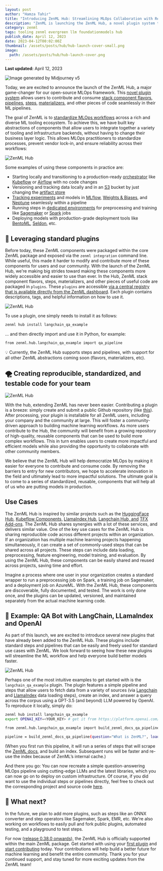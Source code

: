 ```yaml
---
layout: post
author: "Hamza Tahir"
title: "Introducing ZenML Hub: Streamlining MLOps Collaboration with Reusable Components"
description: "ZenML is launching the ZenML Hub, a novel plugin system that allows users to contribute and consume stack component flavors, pipelines, steps, materializers, and other pieces of code seamlessly in their ML pipelines."
category: zenml
tags: tooling zenml evergreen llm foundationmodels hub
publish_date: April 12, 2023
date: 2023-04-12T00:02:00Z
thumbnail: /assets/posts/hub/hub-launch-cover-small.png
image:
  path: /assets/posts/hub/hub-launch-cover.png
---
```


**Last updated:** April 12, 2023

![*Image generated by [Midjourney v5](https://www.midjourney.com/)*](/assets/posts/hub/hub-launch-cover.png)

Today, we are excited to announce the launch of the ZenML Hub, a major game-changer for our open-source MLOps framework. This [novel plugin system](https://docs.zenml.io/starter-guide/collaborate/zenml-hub) allows users to contribute and consume [stack component flavors](https://docs.zenml.io/component-gallery/categories), [pipelines](https://docs.zenml.io/starter-guide/pipelines), [steps](https://docs.zenml.io/starter-guide/pipelines/parameters-and-caching), [materializers](https://docs.zenml.io/advanced-guide/pipelines/materializers), and other pieces of code seamlessly in their ML pipelines.

The goal of ZenML is to [standardize MLOps workflows](https://blog.zenml.io/zenml-mlops-framework/) across a rich and diverse ML tooling ecosystem. To achieve this, we have built key abstractions of components that allow users to integrate together a variety of tooling and infrastructure backends, without having to change their business layer logic. This allows MLOps practitioners to standardize processes, prevent vendor lock-in, and ensure reliability across their workflows:

![ZenML Hub](/assets/posts/hub/hub.png)

Some examples of using these components in practice are:

- Starting locally and transitioning to a production-ready [orchestrator](https://docs.zenml.io/component-gallery/orchestrators) like [Kubeflow](https://www.kubeflow.org/) or [Airflow](https://airflow.apache.org/) with no code changes
- Versioning and tracking data locally and in an [S3](https://docs.zenml.io/component-gallery/artifact-stores/s3) bucket by just changing the [artifact store](https://docs.zenml.io/component-gallery/artifact-stores)
- [Tracking experiments](https://docs.zenml.io/component-gallery/experiment-trackers) and models in [MLflow](https://docs.zenml.io/component-gallery/experiment-trackers/mlflow), [Weights & Biases](https://docs.zenml.io/component-gallery/experiment-trackers/wandb), and [Neptune](https://docs.zenml.io/component-gallery/experiment-trackers/neptune) seamlessly within a pipeline
- Running steps in [dedicated environments](https://docs.zenml.io/component-gallery/step-operators) for preprocessing and training like [Sagemaker](https://docs.zenml.io/component-gallery/step-operators/sagemaker) or [Spark](https://docs.zenml.io/component-gallery/step-operators/spark-kubernetes) jobs
- Deploying models with production-grade deployment tools like [BentoML](https://docs.zenml.io/component-gallery/model-deployers/bentoml), [Seldon](https://docs.zenml.io/component-gallery/model-deployers/seldon), etc.

## 🔌 Leveraging standard plugins

Before today, these ZenML components were packaged within the core ZenML package and exposed via the `zenml integration` command line. While useful, this made it harder to modify and contribute more of these components for users and our community. With the launch of the ZenML Hub, we're making big strides toward making these components more widely accessible and easier to use than ever. In the Hub, ZenML stack component flavors, steps, materializers, and other pieces of useful code are packaged in `plugins`. These `plugins` are accessible [via a central registry that is available directly from the ZenML dashboard](https://docs.zenml.io/starter-guide/collaborate/zenml-hub).  Each plugin contains descriptions, tags, and helpful information on how to use it.

![ZenML Hub](/assets/posts/hub/hub1.png)

To use a plugin, one simply needs to install it as follows:

```bash
zenml hub install langchain_qa_example
```

… and then directly import and use it in Python, for example:

```bash
from zenml.hub.langchain_qa_example import qa_pipeline
```

<aside>
💡 Currently, the ZenML Hub supports steps and pipelines, with support for all other ZenML abstractions coming soon (flavors, materializers, etc).
</aside>

## 🌪️ Creating reproducible, standardized, and testable code for your team

![ZenML Hub](/assets/posts/hub/hub1.png)

With the hub, extending ZenML has never been easier. Contributing a plugin is a breeze: simply create and submit a public Github repository (like [this](https://github.com/zenml-io/zenml-hub-plugin-template)). After processing, your plugin is installable for all ZenML users, including your company and the community at large. This will foster a community-driven approach to building machine learning workflows. As more users contribute to the Hub, the community will benefit from a growing repository of high-quality, reusable components that can be used to build more complex workflows. This in turn enables users to create more impactful and efficient models while also providing the opportunity to collaborate with other community members.

We believe that the ZenML Hub will help democratize MLOps by making it easier for everyone to contribute and consume code. By removing the barriers to entry for new contributors, we hope to accelerate innovation in the field and ultimately lead to more impactful solutions. The ultimate goal is to come to a series of standardized, reusable, components that will help all of us who are putting models in production.

## Use Cases

The ZenML Hub is inspired by similar projects such as the [HuggingFace Hub](https://huggingface.co/docs/hub/index),  [Kubeflow Components,](https://github.com/kubeflow/pipelines/tree/master/components) [LlamaIndex Hub,](https://llamahub.ai/) [Langchain Hub, and](https://github.com/hwchase17/langchain-hub) [TFX Add-ons](https://github.com/tensorflow/tfx-addons/tree/main/tfx_addons). The ZenML Hub shares synergies with a lot of these services, and delivers similar value. One of the key use cases for the ZenML Hub is sharing reproducible code across different projects within an organization. If an organization has multiple machine learning projects happening simultaneously, it can create a set of commonly-used steps that can be shared across all projects. These steps can include data loading, preprocessing, feature engineering, model training, and evaluation. By using the ZenML Hub, these components can be easily shared and reused across projects, saving time and effort.

Imagine a process where one user in your organization creates a standard wrapper to run a preprocessing job on Spark, a training job on Sagemaker, and a deployment job on AzureML. With the ZenML Hub, these components are discoverable, fully documented, and tested. The work is only done once, and the plugins can be updated, versioned, and maintained separately from the actual machine learning code.

## 🤖 Example: QA Bot with LangChain, LLamaIndex and OpenAI

As part of this launch, we are excited to introduce several new plugins that have already been added to the ZenML Hub. These plugins include standard steps and pipelines that can be easily and freely used for standard use cases with ZenML. We look forward to seeing how these new plugins will streamline the ML workflow and help everyone build better models faster.

![ZenML Hub](/assets/posts/hub/hub2.png)

Perhaps one of the most intuitive examples to get started with is the `langchain_qa_example` plugin. The plugin features a simple pipeline and steps that allow users to fetch data from a variety of sources (via [Langchain](https://github.com/hwchase17/langchain) and [LlamaIndex](https://github.com/jerryjliu/llama_index) data loading steps), create an index, and answer a query across the corpus using a GPT-3.5 (and beyond) LLM powered by OpenAI. To reproduce it locally, simply do:

```bash
zenml hub install langchain_qa_example
export OPENAI_KEY=<YOUR_KEY> # get it from https://platform.openai.com/account/api-keys
```

```bash
from zenml.hub.langchain_qa_example import build_zenml_docs_qa_pipeline

pipeline = build_zenml_docs_qa_pipeline(question="What is ZenML?", load_all_paths=False).run()
```

(When you first run this pipeline, it will run a series of steps that will scrape the [ZenML docs](https://docs.zenml.io), and build an index. Subsequent runs will be faster and re-use the index because of ZenML’s internal cache.)

And there you go: You can now recreate a simple question-answering MLOps pipeline using cutting-edge LLMs and the latest libraries, which you can now go on to deploy on custom infrastructure. Of course, if you did want to use the individual steps or pipelines directly, feel free to check out the corresponding project and source code [here](https://github.com/zenml-io/zenml-projects/tree/hub-example/hub-example).

## 📡 What next?

In the future, we plan to add more plugins, such as steps like an ONNX converter and step operators like Sagemaker, Spark, EMR, etc. We're also working on workflows to easily pull and fork public plugins, automated testing, and a playground to test steps.

For now ([release 0.38.0 onwards](https://github.com/zenml-io/zenml/releases)),
the ZenML Hub is officially supported within the main ZenML package. Get started
with using your [first
plugin](https://docs.zenml.io/starter-guide/collaborate/zenml-hub) and [start
contributing](https://github.com/zenml-io/zenml-hub-plugin-template) today. Your
contributions will help build a better future for machine learning and benefit
the entire community. Thank you for your continued support, and stay tuned for
more exciting updates from the ZenML team!
